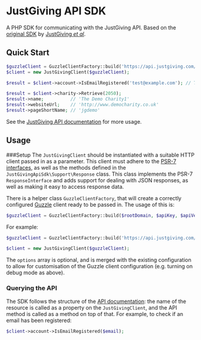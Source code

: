 # JustGiving API SDK
A PHP SDK for communicating with the JustGiving API. Based on the [original SDK](https://github.com/JustGiving/JustGiving.Api.Sdk) by [JustGiving _et al_](https://github.com/JustGiving/JustGiving.Api.Sdk/graphs/contributors).

## Quick Start
```php
$guzzleClient = GuzzleClientFactory::build('https://api.justgiving.com/', 'abcde1f2g', 1, 'user@example.com', 'myPassword');
$client = new JustGivingClient($guzzleClient);

$result = $client->account->IsEmailRegistered('test@example.com'); // True or false

$result = $client->charity->Retrieve(2050);
$result->name;          // 'The Demo Charity1'
$result->websiteUrl;    // 'http://www.democharity.co.uk'
$result->pageShortName; // 'jgdemo'
```

See the [JustGiving API documentation](https://api.justgiving.com/docs) for more usage.

## Usage
###Setup
The `JustGivingClient` should be instantiated with a suitable HTTP client passed in as a parameter. This client must adhere to the [PSR-7 interfaces](http://www.php-fig.org/psr/psr-7/), as well as the methods defined in the `JustGivingApiSdk\Support\Response` class.
This class implements the PSR-7 `ResponseInterface` and adds support for dealing with JSON responses, as well as making it easy to access response data. 

There is a helper class `GuzzleClientFactory`, that will create a correctly configured [Guzzle](http://docs.guzzlephp.org/en/latest/) client ready to be passed in. The usage of this is:

```php
$guzzleClient = GuzzleClientFactory::build($rootDomain, $apiKey, $apiVersion, $username = '', $password = '', $options = []);
```
For example:
```php
$guzzleClient = GuzzleClientFactory::build('https://api.justgiving.com/', 'abcde1f2g', 1, 'user@example.com', 'myPassword', ['debug' => true]);

$client = new JustGivingClient($guzzleClient);
```
The `options` array is optional, and is merged with the existing configuration to allow for customisation of the Guzzle client configuration (e.g. turning on debug mode as above).

### Querying the API
The SDK follows the structure of the [API documentation](https://api.justgiving.com/docs): the name of the resource is called as a property on the `JustGivingClient`, and the API method is called as a method on top of that.
For example, to check if an email has been registered:
```php
$client->account->IsEmailRegistered($email);
```
